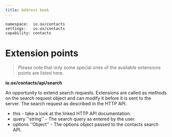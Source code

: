 ```yaml
---
title: Address book
---
```


```
namespace:  io.ox/contacts
settings:   io.ox/contacts
capability: contacts
```

# Extension points

> Please note that only some special ones of the available extensions points are listed here.

**io.ox/contacts/api/search**

An opportunity to extend search requests.
Extensions are called as methods on the search request object and can modify it before it is sent to the server.
The search request as described in the HTTP API.

- this - take a look at the linked HTTP API documentation.
- query ''string'' - The search query as entered by the user.
- options ''Object'' - The options object passed to the contacts search API.
